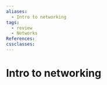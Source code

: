 ```yaml
---
aliases:
  - Intro to networking
tags:
  - review
  - Networks
References: 
cssclasses:
---
```

# Intro to networking

